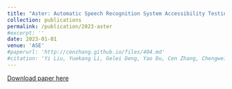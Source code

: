 ```yaml
---
title: "Aster: Automatic Speech Recognition System Accessibility Testing for Stutterers"
collection: publications
permalink: /publication/2023-aster
#excerpt: ''
date: 2023-01-01
venue: 'ASE'
#paperurl: 'http://cenzhang.github.io/files/404.md'
#citation: 'Yi Liu, Yuekang Li, Gelei Deng, Yao Du, Cen Zhang, Chengwei Liu, Yeting Li, Lei Ma, Yang Liu. Aster: Automatic Speech Recognition System Accessibility Testing for Stutterers, ASE 2023'
---
```


[Download paper here](http://cenzhang.github.io/404.md)
